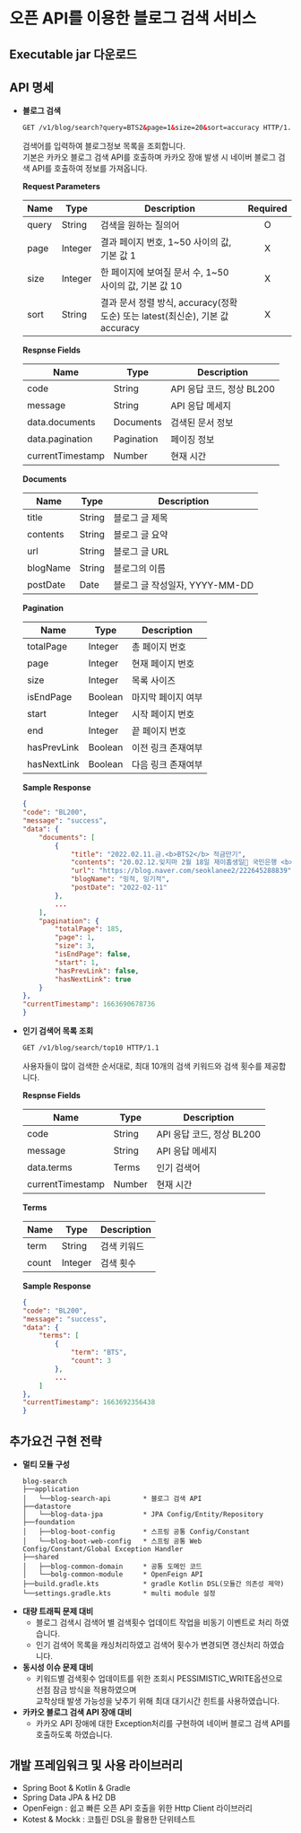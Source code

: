 <h1 align="left">오픈 API를 이용한 블로그 검색 서비스</a></h1>

## Executable jar 다운로드 

## API 명세

- **블로그 검색**
    ```HTML
    GET /v1/blog/search?query=BTS2&page=1&size=20&sort=accuracy HTTP/1.1
    ```
    검색어를 입력하여 블로그정보 목록을 조회합니다.   
    기본은 카카오 블로그 검색 API를 호출하며 카카오 장애 발생 시 네이버 블로그 검색 API를 호출하여 정보를 가져옵니다.
    
    **Request Parameters**

    | Name | Type    | Description | Required |
    |------|---------|---------|:---:|
    | query | String | 검색을 원하는 질의어  | O |
    | page | Integer | 결과 페이지 번호, 1~50 사이의 값, 기본 값 1 | X |
    | size | Integer | 한 페이지에 보여질 문서 수, 1~50 사이의 값, 기본 값 10 | X |
    | sort | String  | 결과 문서 정렬 방식, accuracy(정확도순) 또는 latest(최신순), 기본 값 accuracy | X |
    
    **Respnse Fields**
 
    | Name | Type | Description |
    |-----|----------|---------|
    | code | String | API 응답 코드, 정상 BL200 |
    | message | String | API 응답 메세지 |
    | data.documents | Documents | 검색된 문서 정보 |
    | data.pagination | Pagination | 페이징 정보 |
    | currentTimestamp | Number | 현재 시간 |
    
    **Documents**

    | Name | Type | Description |
    |-----|----------|---------|
    | title | String | 블로그 글 제목 |
    | contents | String | 블로그 글 요약 |
    | url | String | 블로그 글 URL |
    | blogName | String | 블로그의 이름 |
    | postDate | Date | 블로그 글 작성일자, YYYY-MM-DD |
    
    **Pagination**

    | Name | Type | Description |
    |-----|----------|---------|
    | totalPage | Integer | 총 페이지 번호 |
    | page | Integer | 현재 페이지 번호 |
    | size | Integer | 목록 사이즈 |
    | isEndPage | Boolean | 마지막 페이지 여부 |
    | start | Integer | 시작 페이지 번호 |
    | end | Integer | 끝 페이지 번호 |
    | hasPrevLink | Boolean | 이전 링크 존재여부 |
    | hasNextLink | Boolean | 다음 링크 존재여부 |
    
    **Sample Response**
    ```JSON
    {
    "code": "BL200",
    "message": "success",
    "data": {
        "documents": [
            {
                "title": "2022.02.11.금.<b>BTS2</b> 적금만기",
                "contents": "20.02.12.잊지마 2월 18일 제이홉생일🎂 국민은행 <b>BTS2</b>적금 추천번호 2194003763 한 달 생활비 다 쓰고 남은 돈 모으려고 적금 가입했다. 사실 금리가 거기서 거기인지라 그냥 내가 오고가... m.blog.naver.com 2년전에 잔여 생활비 모아두려고 만든 BTS적금. 드디어 만기가 되었다. 사실 내일이 찐 만긴데 휴일버프...",
                "url": "https://blog.naver.com/seoklanee2/222645288839",
                "blogName": "밍적, 밍기적",
                "postDate": "2022-02-11"
            },
            ...
        ],
        "pagination": {
            "totalPage": 185,
            "page": 1,
            "size": 3,
            "isEndPage": false,
            "start": 1,
            "hasPrevLink": false,
            "hasNextLink": true
        }
    },
    "currentTimestamp": 1663690678736
    }
    ```
    
- **인기 검색어 목록 조회**
    ```HTML
    GET /v1/blog/search/top10 HTTP/1.1
    ```
    사용자들이 많이 검색한 순서대로, 최대 10개의 검색 키워드와 검색 횟수를 제공합니다.    
    
    **Respnse Fields**
 
    | Name | Type | Description |
    |-----|----------|---------|
    | code | String | API 응답 코드, 정상 BL200 |
    | message | String | API 응답 메세지 |
    | data.terms | Terms | 인기 검색어  |
    | currentTimestamp | Number | 현재 시간 |
    
    **Terms**

    | Name | Type | Description |
    |-----|----------|---------|
    | term | String | 검색 키워드 |
    | count | Integer | 검색 횟수 |
    
    **Sample Response**
    ```JSON
   {
    "code": "BL200",
    "message": "success",
    "data": {
        "terms": [
            {
                "term": "BTS",
                "count": 3
            },
            ...
        ]
    },
    "currentTimestamp": 1663692356438
    }
    ```
    

## 추가요건 구현 전략
- **멀티 모듈 구성**
    ```
    blog-search
    ├──application
    │   └──blog-search-api        * 블로그 검색 API
    ├──datastore                                                        
    │   └──blog-data-jpa          * JPA Config/Entity/Repository
    ├──foundation
    │   ├──blog-boot-config       * 스프링 공통 Config/Constant
    │   └──blog-boot-web-config   * 스프링 공통 Web Config/Constant/Global Exception Handler
    ├──shared
    │   ├──blog-common-domain     * 공통 도메인 코드
    │   └──bolg-common-module     * OpenFeign API
    ├──build.gradle.kts           * gradle Kotlin DSL(모듈간 의존성 제약)
    └──settings.gradle.kts        * multi module 설정
    ```
- **대량 트래픽 문제 대비**
    * 블로그 검색시 검색어 별 검색횟수 업데이트 작업을 비동기 이벤트로 처리 하였습니다.   
    * 인기 검색어 목록을 캐싱처리하였고 검색어 횟수가 변경되면 갱신처리 하였습니다.
- **동시성 이슈 문제 대비**
    * 키워드별 검색횟수 업데이트를 위한 조회시 PESSIMISTIC_WRITE옵션으로 선점 잠금 방식을 적용하였으며   
      교착상태 발생 가능성을 낮추기 위해 최대 대기시간 힌트를 사용하였습니다.
- **카카오 블로그 검색 API 장애 대비**
    * 카카오 API 장애에 대한 Exception처리를 구현하여 네이버 블로그 검색 API를 호출하도록 하였습니다.
  
## 개발 프레임워크 및 사용 라이브러리
+ Spring Boot & Kotlin & Gradle
+ Spring Data JPA & H2 DB
+ OpenFeign : 쉽고 빠른 오픈 API 호출을 위한 Http Client 라이브러리
+ Kotest & Mockk : 코틀린 DSL을 활용한 단위테스트 
